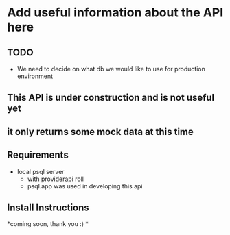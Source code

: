 # Add useful information about the API here

## TODO
*  We need to decide on what db we would like to use for production environment


## This API is under construction and is not useful yet

## it only returns some mock data at this time

## Requirements

* local psql server
  * with providerapi roll
  * psql.app was used in developing this api

## Install Instructions

*coming soon, thank you :) *

